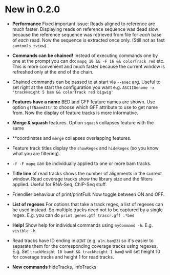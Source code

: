 New in 0.2.0
=============

* **Performance** Fixed important issue: Reads aligned to reference are much faster. 
Displaying reads on reference sequence was dead slow because  the
reference sequence was retrieved from file for *each* base of *each* read. Now
the sequence is  extracted once only. (Still not as fast `samtools tview`).

* **Commands can be chained!** Instead of executing commands one by one at the prompt you can do:
`mapq 10 && -F 16 && colorTrack red` etc.  This is more convenient and much
faster because the current window is refreshed only at the end of the chain.

* Chained commands can be passed to at start via `--exec` arg. Useful to set right at the start 
the configuration you want e.g. `ASCIIGenome -x 'trackHeight 5 bam && colorTrack red bigwig'`

* **Features have a name** BED and GFF feature names are shown. Use option `gffNameAttr` to choose which GFF attribute to use to
get name from. Now the display of feature tracks is more informative.

* **Merge & squash** features. Option `squash` collapses feature with the same
* **coordinates and `merge` collapses overlapping features.

* Feature track titles display the `showRegex` and `hideRegex` (so you know what you are filtering). 

* `-f -F mapq` can be individually applied to one or more bam tracks.

* **Title line** of read tracks shows the number of alignments in the current window. 
Read coverage tracks show the library size and the filters applied. Useful for RNA-Seq, ChIP-Seq stuff.

* Friendlier behaviour of print/printFull: Now toggle between ON and OFF.

* **List of regexes** For options that take a track regex, a list of regexes can be used instead.
So multiple tracks need not to be captured by a single regex.  E.g. you can do
`print genes.gtf trascr.gff .*bed`

* **Help!** Show help for individual commands using `myCommand -h`. E.g. `visible -h`.

* Read tracks have ID ending in `@INT` (e.g. `aln.bam@3`) so it's easier to
separate them for the corresponding coverage tracks using regexes. E.g. Set
`trackHeight 10 bam# && trackHeight 1 bam@` will set height 10 for coverage
tracks and height 1 for read tracks.

* **New commands** hideTracks, infoTracks
